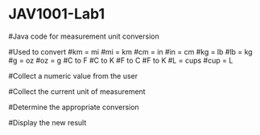# JAV1001-Lab1

#Java code for measurement unit conversion

#Used to convert
    #km = mi
    #mi = km
    #cm = in
    #in = cm
    #kg = lb
    #lb = kg
    #g = oz
    #oz = g
    #C to F 
    #C to K 
    #F to C 
    #F to K 
    #L = cups
    #cup = L

#Collect a numeric value from the user

#Collect the current unit of measurement

#Determine the appropriate conversion

#Display the new result


